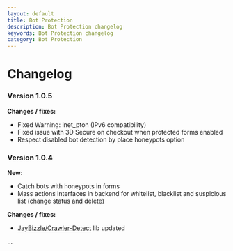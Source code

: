 ```yaml
---
layout: default
title: Bot Protection
description: Bot Protection changelog
keywords: Bot Protection changelog
category: Bot Protection
---
```


# Changelog

### Version 1.0.5

**Changes / fixes:**

 *  Fixed Warning: inet_pton (IPv6 compatibility)
 *  Fixed issue with 3D Secure on checkout when protected forms enabled
 *  Respect disabled bot detection by place honeypots option

### Version 1.0.4

**New:**

 *  Catch bots with honeypots in forms
 *  Mass actions interfaces in backend for whitelist, blacklist and suspicious
    list (change status and delete)

**Changes / fixes:**

 *  [JayBizzle/Crawler-Detect](https://github.com/JayBizzle/Crawler-Detect)
    lib updated

...



